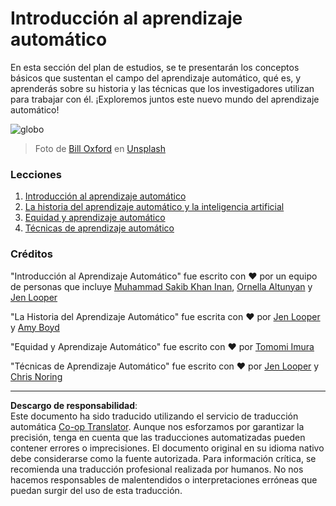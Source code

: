 <!--
CO_OP_TRANSLATOR_METADATA:
{
  "original_hash": "cf8ecc83f28e5b98051d2179eca08e08",
  "translation_date": "2025-09-03T23:26:11+00:00",
  "source_file": "1-Introduction/README.md",
  "language_code": "es"
}
-->
# Introducción al aprendizaje automático

En esta sección del plan de estudios, se te presentarán los conceptos básicos que sustentan el campo del aprendizaje automático, qué es, y aprenderás sobre su historia y las técnicas que los investigadores utilizan para trabajar con él. ¡Exploremos juntos este nuevo mundo del aprendizaje automático!

![globo](../../../translated_images/globe.59f26379ceb40428672b4d9a568044618a2bf6292ecd53a5c481b90e3fa805eb.es.jpg)
> Foto de <a href="https://unsplash.com/@bill_oxford?utm_source=unsplash&utm_medium=referral&utm_content=creditCopyText">Bill Oxford</a> en <a href="https://unsplash.com/s/photos/globe?utm_source=unsplash&utm_medium=referral&utm_content=creditCopyText">Unsplash</a>
  
### Lecciones

1. [Introducción al aprendizaje automático](1-intro-to-ML/README.md)
1. [La historia del aprendizaje automático y la inteligencia artificial](2-history-of-ML/README.md)
1. [Equidad y aprendizaje automático](3-fairness/README.md)
1. [Técnicas de aprendizaje automático](4-techniques-of-ML/README.md)

### Créditos

"Introducción al Aprendizaje Automático" fue escrito con ♥️ por un equipo de personas que incluye [Muhammad Sakib Khan Inan](https://twitter.com/Sakibinan), [Ornella Altunyan](https://twitter.com/ornelladotcom) y [Jen Looper](https://twitter.com/jenlooper)

"La Historia del Aprendizaje Automático" fue escrita con ♥️ por [Jen Looper](https://twitter.com/jenlooper) y [Amy Boyd](https://twitter.com/AmyKateNicho)

"Equidad y Aprendizaje Automático" fue escrito con ♥️ por [Tomomi Imura](https://twitter.com/girliemac) 

"Técnicas de Aprendizaje Automático" fue escrito con ♥️ por [Jen Looper](https://twitter.com/jenlooper) y [Chris Noring](https://twitter.com/softchris)

---

**Descargo de responsabilidad**:  
Este documento ha sido traducido utilizando el servicio de traducción automática [Co-op Translator](https://github.com/Azure/co-op-translator). Aunque nos esforzamos por garantizar la precisión, tenga en cuenta que las traducciones automatizadas pueden contener errores o imprecisiones. El documento original en su idioma nativo debe considerarse como la fuente autorizada. Para información crítica, se recomienda una traducción profesional realizada por humanos. No nos hacemos responsables de malentendidos o interpretaciones erróneas que puedan surgir del uso de esta traducción.